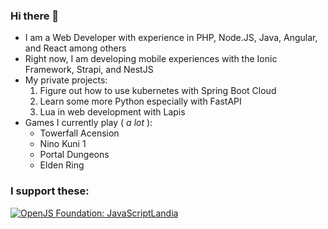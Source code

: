 ### Hi there 👋
* I am a Web Developer with experience in PHP, Node.JS, Java, Angular, and React among others
* Right now, I am developing mobile experiences with the Ionic Framework, Strapi, and NestJS
* My private projects:
  1. Figure out how to use kubernetes with Spring Boot Cloud
  2. Learn some more Python especially with FastAPI
  3. Lua in web development with Lapis
* Games I currently play ( _a lot_ ):
  * Towerfall Acension
  * Nino Kuni 1
  * Portal Dungeons
  * Elden Ring

### I support these:
<!--START_SECTION:badges-->

[![OpenJS Foundation: JavaScriptLandia](https://images.credly.com/size/110x110/images/abf73960-edd2-4115-9ab9-e42e9fd967e9/JSLandia.png)](http://www.credly.com/badges/76728aa6-359a-4119-951a-1e9e8ef1a97f "OpenJS Foundation: JavaScriptLandia")
<!--END_SECTION:badges-->
